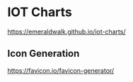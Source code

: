 # IOT Charts

https://emeraldwalk.github.io/iot-charts/

## Icon Generation

https://favicon.io/favicon-generator/
